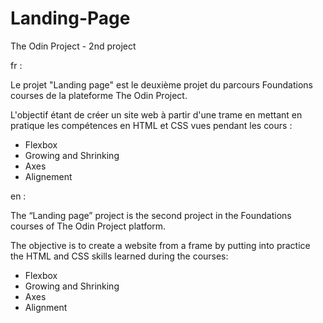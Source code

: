 # Landing-Page
The Odin Project - 2nd project

fr :

Le projet "Landing page" est le deuxième projet du parcours Foundations courses de la plateforme The Odin Project. 

L'objectif étant de créer un site web à partir d'une trame en mettant en pratique les compétences en HTML et CSS vues pendant les cours : 
- Flexbox
- Growing and Shrinking
- Axes
- Alignement

en : 

The “Landing page” project is the second project in the Foundations courses of The Odin Project platform.

The objective is to create a website from a frame by putting into practice the HTML and CSS skills learned during the courses:
- Flexbox
- Growing and Shrinking
- Axes
- Alignment